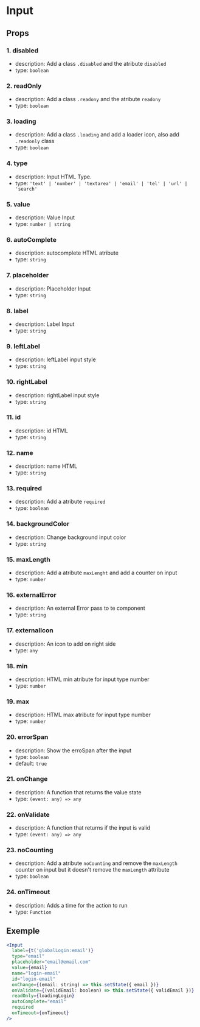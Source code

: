 # Input

## Props

### 1. disabled

- description: Add a class `.disabled` and the atribute `disabled`
- type: `boolean`

### 2. readOnly

- description: Add a class `.readony` and the atribute `readony`
- type: `boolean`

### 3. loading

- description: Add a class `.loading` and add a loader icon, also add `.readonly` class
- type: `boolean`

### 4. type

- description: Input HTML Type.
- type: `'text' | 'number' | 'textarea' | 'email' | 'tel' | 'url' | 'search'`

### 5. value

- description: Value Input
- type: `number | string`

### 6. autoComplete

- description: autocomplete HTML atribute
- type: `string`

### 7. placeholder

- description: Placeholder Input
- type: `string`

### 8. label

- description: Label Input
- type: `string`

### 9. leftLabel

- description: leftLabel input style
- type: `string`

### 10. rightLabel

- description: rightLabel input style
- type: `string`

### 11. id

- description: id HTML
- type: `string`

### 12. name

- description: name HTML
- type: `string`

### 13. required

- description: Add a atribute `required`
- type: `boolean`

### 14. backgroundColor

- description: Change background input color
- type: `string`

### 15. maxLength

- description: Add a atribute `maxLenght` and add a counter on input
- type: `number`

### 16. externalError

- description: An external Error pass to te component
- type: `string`

### 17. externalIcon

- description: An icon to add on right side
- type: `any`

### 18. min

- description: HTML min atribute for input type number
- type: `number`

### 19. max

- description: HTML max atribute for input type number
- type: `number`

### 20. errorSpan

- description: Show the erroSpan after the input
- type: `boolean`
- default: `true`

### 21. onChange

- description: A function that returns the value state
- type: `(event: any) => any`

### 22. onValidate

- description: A function that returns if the input is valid
- type: `(event: any) => any`

### 23. noCounting

- description: Add a atribute `noCounting` and remove the `maxLength` counter on input but it doesn't remove the `maxLength` attribute
- type: `boolean`

### 24. onTimeout

- description: Adds a time for the action to run
- type: `Function`

## Exemple

```jsx
<Input
  label={t('globalLogin:email')}
  type="email"
  placeholder="email@email.com"
  value={email}
  name="login-email"
  id="login-email"
  onChange={(email: string) => this.setState({ email })}
  onValidate={(validEmail: boolean) => this.setState({ validEmail })}
  readOnly={loadingLogin}
  autoComplete="email"
  required
  onTimeout={onTimeout}
/>
```
